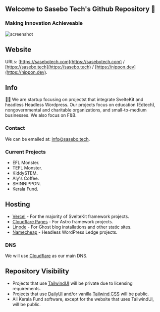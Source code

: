 ## Welcome to Sasebo Tech's Github Repository 👋
### Making Innovation Achieveable

![screenshot](https://res.cloudinary.com/shinkirin/image/upload/v1668185744/sasebo-tech/og-3.webp)

## Website
URLs: [https://sasebotech.com](https://sasebotech.com) / [https://sasebo.tech](https://sasebo.tech) / [https://nippon.dev](https://nippon.dev).

## Info
🙋‍♀️ We are startup focusing on projectst that integrate SvelteKit and headless Headless Wordpress. Our projects focus on education (Edtech), nongovernmental and charitable organizations, and small-to-medium businesses. We also focus on F&B.

### Contact
We can be emailed at: <info@sasebo.tech>.

### Current Projects
- EFL Monster.
- TEFL Monster.
- KiddySTEM.
- Aly's Coffee.
- SHINNIPPON.
- Kerala Fund.

## Hosting
- [Vercel](https://vercel.com/sasebo) - For the majority of SvelteKit framework projects.
- [Cloudflare Pages](https://pages.cloudflare.com/) - For Astro framework projects. 
- [Linode](https://linode.com) - For Ghost blog installations and other static sites.
- [Namecheap](https://namecheap.com) - Headless WordPress Ledge projects. 

### DNS
We will use [Cloudflare](https://cloudflare.com/) as our main DNS.

## Repository Visibility
- Projects that use [TailwindUI](https://tailwindui.com) will be private due to licensing requirements.
- Projects that use [DailyUI](daisyui.com) and/or vanilla [Tailwind CSS](https://tailwindcss.com) will be public.
- All Kerala Fund software, except for the website that uses TailwindUI, will be public.
